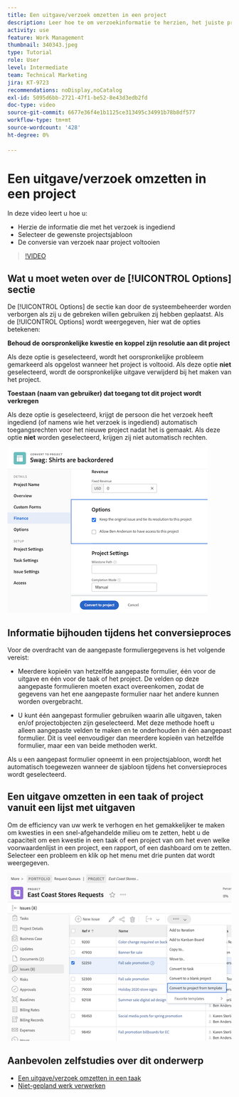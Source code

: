 ```yaml
---
title: Een uitgave/verzoek omzetten in een project
description: Leer hoe te om verzoekinformatie te herzien, het juiste projectmalplaatje te selecteren, en het verzoek in een project om te zetten.
activity: use
feature: Work Management
thumbnail: 340343.jpeg
type: Tutorial
role: User
level: Intermediate
team: Technical Marketing
jira: KT-9723
recommendations: noDisplay,noCatalog
exl-id: 5095d6bb-2721-47f1-be52-8e43d3edb2fd
doc-type: video
source-git-commit: 6677e36f4e1b1125ce313495c34991b78b8df577
workflow-type: tm+mt
source-wordcount: '428'
ht-degree: 0%

---
```


# Een uitgave/verzoek omzetten in een project

In deze video leert u hoe u:

* Herzie de informatie die met het verzoek is ingediend
* Selecteer de gewenste projectsjabloon
* De conversie van verzoek naar project voltooien

>[!VIDEO](https://video.tv.adobe.com/v/340343/?quality=12&learn=on)

## Wat u moet weten over de [!UICONTROL Options] sectie

De [!UICONTROL Options] de sectie kan door de systeembeheerder worden verborgen als zij u de gebreken willen gebruiken zij hebben geplaatst. Als de [!UICONTROL Options] wordt weergegeven, hier wat de opties betekenen:

**Behoud de oorspronkelijke kwestie en koppel zijn resolutie aan dit project**

Als deze optie is geselecteerd, wordt het oorspronkelijke probleem gemarkeerd als opgelost wanneer het project is voltooid. Als deze optie **niet** geselecteerd, wordt de oorspronkelijke uitgave verwijderd bij het maken van het project.

**Toestaan (naam van gebruiker) dat toegang tot dit project wordt verkregen**

Als deze optie is geselecteerd, krijgt de persoon die het verzoek heeft ingediend (of namens wie het verzoek is ingediend) automatisch toegangsrechten voor het nieuwe project nadat het is gemaakt. Als deze optie **niet** worden geselecteerd, krijgen zij niet automatisch rechten.

![Een afbeelding van een projectscherm met conversieopties](assets/conversion-options.png)


## Informatie bijhouden tijdens het conversieproces

Voor de overdracht van de aangepaste formuliergegevens is het volgende vereist:

* Meerdere kopieën van hetzelfde aangepaste formulier, één voor de uitgave en één voor de taak of het project. De velden op deze aangepaste formulieren moeten exact overeenkomen, zodat de gegevens van het ene aangepaste formulier naar het andere kunnen worden overgebracht.

* U kunt één aangepast formulier gebruiken waarin alle uitgaven, taken en/of projectobjecten zijn geselecteerd. Met deze methode hoeft u alleen aangepaste velden te maken en te onderhouden in één aangepast formulier. Dit is veel eenvoudiger dan meerdere kopieën van hetzelfde formulier, maar een van beide methoden werkt.

Als u een aangepast formulier opneemt in een projectsjabloon, wordt het automatisch toegewezen wanneer de sjabloon tijdens het conversieproces wordt geselecteerd.

## Een uitgave omzetten in een taak of project vanuit een lijst met uitgaven

Om de efficiency van uw werk te verhogen en het gemakkelijker te maken om kwesties in een snel-afgehandelde milieu om te zetten, hebt u de capaciteit om een kwestie in een taak of een project van om het even welke voorwaardenlijst in een project, een rapport, of een dashboard om te zetten. Selecteer een probleem en klik op het menu met drie punten dat wordt weergegeven.

![Een afbeelding van een projectiescherm met opties voor het converteren van problemen](assets/convert-from-a-list.png)

## Aanbevolen zelfstudies over dit onderwerp

* [Een uitgave/verzoek omzetten in een taak](/help/manage-work/issues-requests/convert-issues-to-other-work-items.md)
* [Niet-gepland werk verwerken](/help/manage-work/issues-requests/handle-unplanned-work.md)

